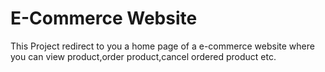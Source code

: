 # E-Commerce Website
This Project redirect to you a home page of a e-commerce website where you can view product,order product,cancel ordered product etc.
